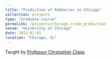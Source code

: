 ```yaml
---
title: "Prediction of Robberies in Chicago"
collection: projects
type: "Graduate course"
permalink: /projects/chicago_crime_prediction
venue: "University of Chicago"
date: 2023-01-01
location: "Chicago, IL"
---
```


Taught by [Professor Chrstopher Clapp](https://chrisclapp.org/) 
